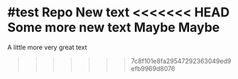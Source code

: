 #test Repo
New text
<<<<<<< HEAD
Some more new text
Maybe Maybe
=======
A little more very great text
>>>>>>> 7c8f101e8fa29547292363049ed9efb9969d8076

